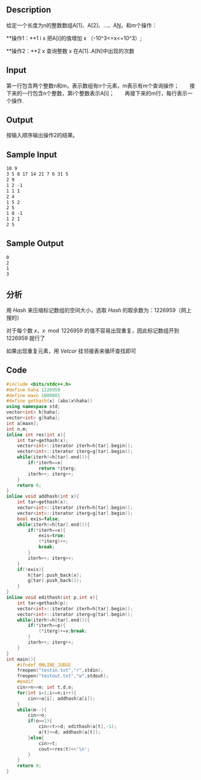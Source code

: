 ## Description

 给定一个长度为n的整数数组A[1]、A[2]、…、A[N](-10^9<=A[i]<=10^9)，和m个操作：

**操作1：**1  i  x 把A[i]的值增加 x （-10^3<=x<=10^3）; 

**操作2：**2 x  查询整数 x 在A[1]..A[N]中出现的次数  

## Input

第一行包含两个整数n和m，表示数组有n个元素，m表示有m个查询操作；　　接下来的一行包含n个整数，第i个整数表示A[i]；　　再接下来的m行，每行表示一个操作.

## Output

按输入顺序输出操作2的结果。

## Sample Input

```txt
10 9
3 5 8 17 14 21 7 6 31 5
2 9
1 2 -1
1 1 1
2 4
1 5 2
2 5
1 8 -1
1 2 1
2 5

```

## Sample Output

```txt
0
2
1
3
```

## 分析

用 $Hash$ 来压缩标记数组的空间大小，选取 $Hash$ 的取余数为：$1226959$（网上搜的）

对于每个数 $x$，$x\mod 1226959$ 的值不容易出现重复，因此标记数组开到 $1226959$ 就行了

如果出现重复元素，用 $Vetcor$ 挂邻接表来循环查找即可

 ## Code

```cpp
#include <bits/stdc++.h>
#define haha 1226959
#define maxn 1000001
#define gethash(x) (abs(x%haha))
using namespace std;
vector<int> h[haha];
vector<int> g[haha];
int a[maxn];
int n,m;
inline int res(int x){
	int tar=gethash(x);
	vector<int>::iterator iterh=h[tar].begin(); 
	vector<int>::iterator iterg=g[tar].begin();
	while(iterh!=h[tar].end()){
		if(*iterh==x)
			return *iterg;
		iterh++; iterg++;
	}
	return 0;
}
inline void addhash(int x){
	int tar=gethash(x);
	vector<int>::iterator iterh=h[tar].begin(); 
	vector<int>::iterator iterg=g[tar].begin();
	bool exis=false;
	while(iterh!=h[tar].end()){
		if(*iterh==x){
			exis=true;
			(*iterg)++;
			break;
		}
		iterh++; iterg++;
	}
	if(!exis){
		h[tar].push_back(x);
		g[tar].push_back(1);
	}
}
inline void edithash(int p,int v){
	int tar=gethash(p);
	vector<int>::iterator iterh=h[tar].begin(); 
	vector<int>::iterator iterg=g[tar].begin();
	while(iterh!=h[tar].end()){
		if(*iterh==p){
			(*iterg)+=v;break;
		}
		iterh++; iterg++;
	}
}
int main(){
	#ifndef ONLINE_JUDGE
	freopen("testin.txt","r",stdin);
	freopen("testout.txt","w",stdout);
	#endif
	cin>>n>>m; int t,d,o;
	for(int i=1;i<=n;i++){
		cin>>a[i]; addhash(a[i]);
	}
	while(m--){
		cin>>o;
		if(o==1){
			cin>>t>>d; edithash(a[t],-1);
			a[t]+=d; addhash(a[t]);
		}else{
			cin>>t;
			cout<<res(t)<<'\n';
		}
	}
	return 0;
}
```



